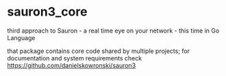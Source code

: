 # sauron3_core
third approach to Sauron - a real time eye on your network - this time in Go Language 

that package contains core code shared by multiple projects; for documentation and system requirements check https://github.com/danielskowronski/sauron3